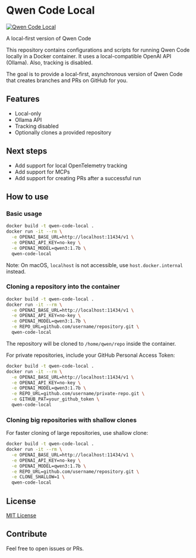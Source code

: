 # Qwen Code Local

[![Qwen Code Local](https://github.com/fmueller/qwen-code-local/actions/workflows/qwen-code-local.yaml/badge.svg)](https://github.com/fmueller/qwen-code-local/actions/workflows/qwen-code-local.yaml)

A local-first version of Qwen Code

This repository contains configurations and scripts for running Qwen Code locally in a Docker container. It uses
a local-compatible OpenAI API (Ollama). Also, tracking is disabled.

The goal is to provide a local-first, asynchronous version of Qwen Code that creates branches and PRs on GitHub for you.

## Features

- Local-only
- Ollama API
- Tracking disabled
- Optionally clones a provided repository

## Next steps

- Add support for local OpenTelemetry tracking
- Add support for MCPs
- Add support for creating PRs after a successful run

## How to use

### Basic usage

```bash
docker build -t qwen-code-local .
docker run -it --rm \
  -e OPENAI_BASE_URL=http://localhost:11434/v1 \
  -e OPENAI_API_KEY=no-key \
  -e OPENAI_MODEL=qwen3:1.7b \
  qwen-code-local
```

Note: On macOS, `localhost` is not accessible, use `host.docker.internal` instead.

### Cloning a repository into the container

```bash
docker build -t qwen-code-local .
docker run -it --rm \
  -e OPENAI_BASE_URL=http://localhost:11434/v1 \
  -e OPENAI_API_KEY=no-key \
  -e OPENAI_MODEL=qwen3:1.7b \
  -e REPO_URL=github.com/username/repository.git \
  qwen-code-local
```

The repository will be cloned to `/home/qwen/repo` inside the container.

For private repositories, include your GitHub Personal Access Token:

```bash
docker build -t qwen-code-local .
docker run -it --rm \
  -e OPENAI_BASE_URL=http://localhost:11434/v1 \
  -e OPENAI_API_KEY=no-key \
  -e OPENAI_MODEL=qwen3:1.7b \
  -e REPO_URL=github.com/username/private-repo.git \
  -e GITHUB_PAT=your_github_token \
  qwen-code-local
```

### Cloning big repositories with shallow clones

For faster cloning of large repositories, use shallow clone:

```bash
docker build -t qwen-code-local .
docker run -it --rm \
  -e OPENAI_BASE_URL=http://localhost:11434/v1 \
  -e OPENAI_API_KEY=no-key \
  -e OPENAI_MODEL=qwen3:1.7b \
  -e REPO_URL=github.com/username/repository.git \
  -e CLONE_SHALLOW=1 \
  qwen-code-local
```

## License

[MIT License](LICENSE)

## Contribute

Feel free to open issues or PRs.
